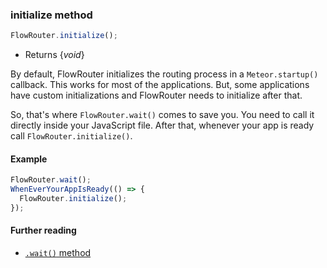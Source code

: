 ### initialize method

```js
FlowRouter.initialize();
```
 - Returns {*void*}

By default, FlowRouter initializes the routing process in a `Meteor.startup()` callback. This works for most of the applications. But, some applications have custom initializations and FlowRouter needs to initialize after that.

So, that's where `FlowRouter.wait()` comes to save you. You need to call it directly inside your JavaScript file. After that, whenever your app is ready call `FlowRouter.initialize()`.

#### Example
```js
FlowRouter.wait();
WhenEverYourAppIsReady(() => {
  FlowRouter.initialize();
});
```

#### Further reading
 - [`.wait()` method](https://github.com/VeliovGroup/flow-router/blob/master/docs/api/wait.md)
